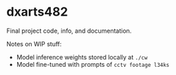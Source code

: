 # dxarts482
Final project code, info, and documentation.

Notes on WIP stuff:
- Model inference weights stored locally at `./cw`
- Model fine-tuned with prompts of `cctv footage l34ks`
